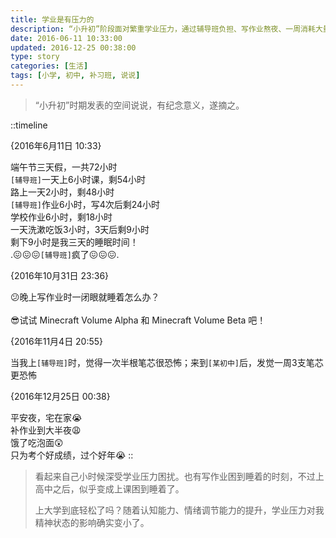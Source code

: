 ```yaml
---
title: 学业是有压力的
description: “小升初”阶段面对繁重学业压力，通过辅导班负担、写作业熬夜、一周消耗大量笔芯等情况，反映学生时代的艰辛与付出。
date: 2016-06-11 10:33:00
updated: 2016-12-25 00:38:00
type: story
categories: [生活]
tags: [小学, 初中, 补习班, 说说]
---
```


> “小升初”时期发表的空间说说，有纪念意义，遂摘之。

::timeline

{2016年6月11日 10:33}

端午节三天假，一共72小时\
`[辅导班]`一天上6小时课，剩54小时\
路上一天2小时，剩48小时\
`[辅导班]`作业6小时，写4次后剩24小时\
学校作业6小时，剩18小时\
一天洗漱吃饭3小时，3天后剩9小时\
剩下9小时是我三天的睡眠时间！\
.😖😖😖`[辅导班]`疯了😖😖😖.

{2016年10月31日 23:36}

😕晚上写作业时一闭眼就睡着怎么办？\
\
😎试试 Minecraft Volume Alpha 和 Minecraft Volume Beta 吧！

{2016年11月4日 20:55}

当我上`[辅导班]`时，觉得一次半根笔芯很恐怖；来到`[某初中]`后，发觉一周3支笔芯更恐怖

{2016年12月25日 00:38}

平安夜，宅在家😭\
补作业到大半夜😩\
饿了吃泡面😲\
只为考个好成绩，过个好年😭
::

> 看起来自己小时候深受学业压力困扰。也有写作业困到睡着的时刻，不过上高中之后，似乎变成上课困到睡着了。
>
> 上大学到底轻松了吗？随着认知能力、情绪调节能力的提升，学业压力对我精神状态的影响确实变小了。
